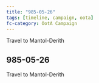 ```yaml
---
title: "985-05-26"
tags: [timeline, campaign, oota]
fc-category: OotA Campaign
---
```

<span class='ob-timelines'
	data-date='985-05-26-00'
	data-title='Campaign: NAGA Adventures'
	data-class='orange'> Travel to Mantol-Derith </span>
## 985-05-26
Travel to Mantol-Derith

